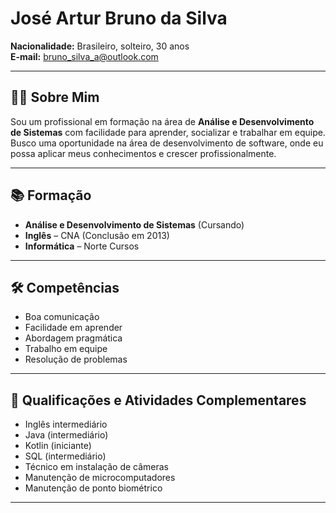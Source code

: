 # José Artur Bruno da Silva

**Nacionalidade:** Brasileiro, solteiro, 30 anos  
**E-mail:** bruno_silva_a@outlook.com  

---

## 👨‍💻 Sobre Mim

Sou um profissional em formação na área de **Análise e Desenvolvimento de Sistemas** com facilidade para aprender, socializar e trabalhar em equipe. Busco uma oportunidade na área de desenvolvimento de software, onde eu possa aplicar meus conhecimentos e crescer profissionalmente.

---

## 📚 Formação

- **Análise e Desenvolvimento de Sistemas** (Cursando)  
- **Inglês** – CNA (Conclusão em 2013)  
- **Informática** – Norte Cursos  

---

## 🛠 Competências

- Boa comunicação  
- Facilidade em aprender  
- Abordagem pragmática  
- Trabalho em equipe  
- Resolução de problemas  

---


## 🚀 Qualificações e Atividades Complementares

- Inglês intermediário  
- Java (intermediário)  
- Kotlin (iniciante)  
- SQL (intermediário)  
- Técnico em instalação de câmeras  
- Manutenção de microcomputadores  
- Manutenção de ponto biométrico  

---
